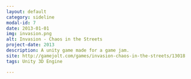 ```yaml
---
layout: default
category: sideline
modal-id: 7
date: 2013-01-01
img: invasion.png
alt: Invasion - Chaos in the Streets
project-date: 2013
description: A unity game made for a game jam. 
site: http://gamejolt.com/games/invasion-chaos-in-the-streets/13018
tags: Unity 3D Engine

---
```

